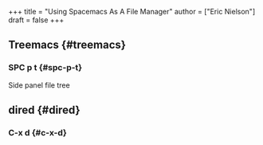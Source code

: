 +++
title = "Using Spacemacs As A File Manager"
author = ["Eric Nielson"]
draft = false
+++

## Treemacs {#treemacs}


### SPC p t {#spc-p-t}

Side panel file tree


## dired {#dired}


### C-x d {#c-x-d}
